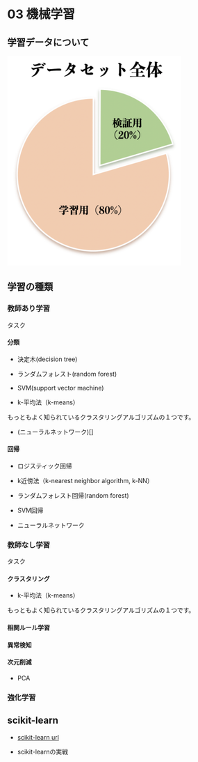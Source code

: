 # 03 機械学習

## 学習データについて

<img src="assets/03-01-data.png" alt="データセットの分け方" width="400">

## 学習の種類


### 教師あり学習

タスク

#### 分類

* 決定木(decision tree)

* ランダムフォレスト(random forest)

* SVM(support vector machine) 

* k-平均法（k-means）

もっともよく知られているクラスタリングアルゴリズムの１つです。

* (ニューラルネットワーク)[]


#### 回帰

* ロジスティック回帰

* k近傍法（k-nearest neighbor algorithm, k-NN）

* ランダムフォレスト回帰(random forest)

* SVM回帰

* ニューラルネットワーク


### 教師なし学習

タスク

#### クラスタリング

* k-平均法（k-means）

もっともよく知られているクラスタリングアルゴリズムの１つです。

#### 相関ルール学習

#### 異常検知

#### 次元削減

* PCA



### 強化学習

## scikit-learn

* [scikit-learn url](https://scikit-learn.org/stable/)

* scikit-learnの実戦

